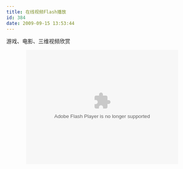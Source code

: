 ```yaml
---
title: 在线视频Flash播放
id: 384
date: 2009-09-15 13:53:44
---
```


游戏、电影、三维视频欣赏
<center>
<object classid="clsid:d27cdb6e-ae6d-11cf-96b8-444553540000" codebase="http://download.macromedia.com/pub/shockwave/cabs/flash/swflash.cab#version=9,0,0,0" width="400" height="300" id="player" align="middle">
	<param name="allowScriptAccess" value="sameDomain" />
	<param name="allowFullScreen" value="false" />
	<param name="movie" value="/player.swf" /><param name="quality" value="high" /><param name="bgcolor" value="#000000" />	<embed src="/player.swf" quality="high" bgcolor="#000000" width="400" height="300" name="player" align="middle" allowScriptAccess="sameDomain" allowFullScreen="false" type="application/x-shockwave-flash" pluginspage="http://www.macromedia.com/go/getflashplayer" />
	</object>
</center>